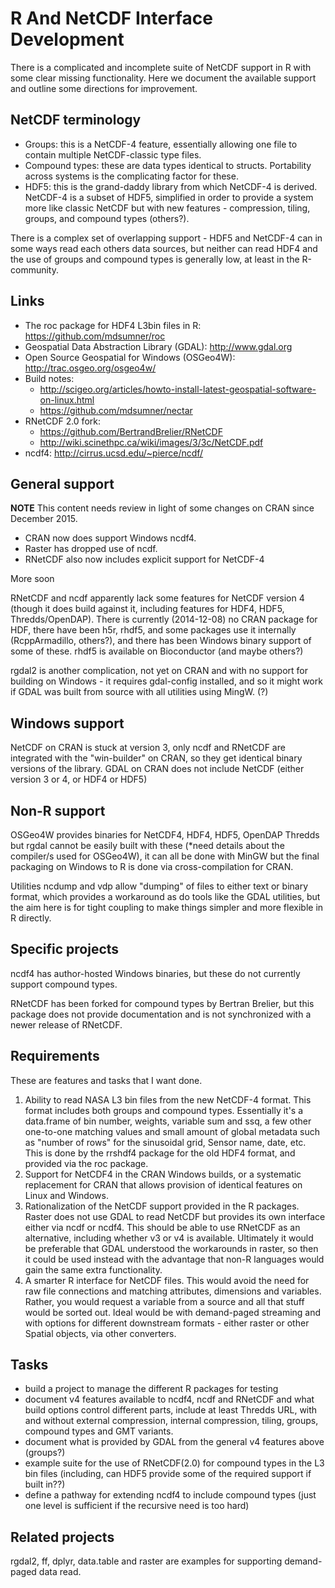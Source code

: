 # R And NetCDF Interface Development

There is a complicated and incomplete suite of NetCDF support in R with some clear missing functionality. Here we document the available support and outline some directions for improvement. 

## NetCDF terminology

* Groups: this is a NetCDF-4 feature, essentially allowing one file to contain multiple NetCDF-classic type files. 
* Compound types:  these are data types identical to structs. Portability across systems is the complicating factor for these. 
* HDF5:  this is the grand-daddy library from which NetCDF-4 is derived. NetCDF-4 is a subset of HDF5, simplified in order to provide a system more like classic NetCDF but with new features - compression, tiling, groups, and compound types (others?). 

There is a complex set of overlapping support - HDF5 and NetCDF-4 can in some ways read each others data sources, but neither can read HDF4 and the use of groups and compound types is generally low, at least in the R-community. 


## Links

* The roc package for HDF4 L3bin files in R: https://github.com/mdsumner/roc
* Geospatial Data Abstraction Library (GDAL): http://www.gdal.org
* Open Source Geospatial for Windows (OSGeo4W): http://trac.osgeo.org/osgeo4w/
* Build notes: 
  + http://scigeo.org/articles/howto-install-latest-geospatial-software-on-linux.html 
  + https://github.com/mdsumner/nectar
* RNetCDF 2.0 fork: 
  + https://github.com/BertrandBrelier/RNetCDF 
  + http://wiki.scinethpc.ca/wiki/images/3/3c/NetCDF.pdf
* ncdf4: http://cirrus.ucsd.edu/~pierce/ncdf/


## General support

**NOTE** This content needs review in light of some changes on CRAN since December 2015. 

* CRAN now does support Windows ncdf4. 
* Raster has dropped use of ncdf. 
* RNetCDF also now includes explicit support for NetCDF-4

More soon 


RNetCDF and ncdf apparently lack some features for NetCDF version 4 (though it does build against it, including features for HDF4, HDF5, Thredds/OpenDAP). 
There is currently (2014-12-08) no CRAN package for HDF, there have been h5r, rhdf5, and some packages use it internally (RcppArmadillo, others?), and there has been Windows binary support of some of these. rhdf5 is available on Bioconductor (and maybe others?)

rgdal2 is another complication, not yet on CRAN and with no support for building on Windows - it requires gdal-config installed, and so it might work if GDAL was built from source with all utilities using MingW. (?)

## Windows support 

NetCDF on CRAN is stuck at version 3, only ncdf and RNetCDF are integrated with the "win-builder" on CRAN, so they get identical binary versions of the library. GDAL on CRAN does not include NetCDF (either version 3 or 4, or HDF4 or HDF5)

## Non-R support

OSGeo4W provides binaries for NetCDF4, HDF4, HDF5, OpenDAP Thredds but rgdal cannot be easily built with these (*need details about the compiler/s used for OSGeo4W), it can all be done with MinGW but the final packaging on Windows to R is done via cross-compilation for CRAN. 

Utilities ncdump and vdp allow "dumping" of files to either text or binary format, which provides a workaround as do tools like the GDAL utilities, but the aim here is for tight coupling to make things simpler and more flexible in R directly. 

## Specific projects

ncdf4 has author-hosted Windows binaries, but these do not currently support compound types. 

RNetCDF has been forked for compound types by Bertran Brelier, but this package does not provide documentation and is not synchronized with a newer release of RNetCDF. 

## Requirements 

These are features and tasks that I want done. 

1. Ability to read NASA L3 bin files from the new NetCDF-4 format. This format includes both groups and compound types. Essentially it's a data.frame of bin number, weights, variable sum and ssq, a few other one-to-one matching values and small amount of global metadata such as "number of rows" for the sinusoidal grid, Sensor name, date, etc. This is done by the rrshdf4 package for the old HDF4 format, and provided via the roc package. 
2. Support for NetCDF4 in the CRAN Windows builds, or a systematic replacement for CRAN that allows provision of identical features on Linux and Windows. 
3. Rationalization of the NetCDF support provided in the R packages. Raster does not use GDAL to read NetCDF but provides its own interface either via ncdf or ncdf4. This should be able to use RNetCDF as an alternative, including whether v3 or v4 is available. Ultimately it would be preferable that GDAL understood the workarounds in raster, so then it could be used instead with the advantage that non-R languages would gain the same extra functionality. 
4. A smarter R interface for NetCDF files. This would avoid the need for raw file connections and matching attributes, dimensions and variables. Rather, you would request a variable from a source and all that stuff would be sorted out. Ideal would be with demand-paged streaming and with options for different downstream formats - either raster or other Spatial objects, via other converters. 

## Tasks

- build a project to manage the different R packages for testing 
- document v4 features available to ncdf4, ncdf and RNetCDF and what build options control different parts, include at least Thredds URL, with and without external compression, internal compression, tiling, groups, compound types and GMT variants. 
- document what is provided by GDAL from the general v4 features above (groups?)
- example suite for the use of RNetCDF(2.0) for compound types in the L3 bin files (including, can HDF5 provide some of the required support if built in??)
- define a pathway for extending ncdf4 to include compound types (just one level is sufficient if the recursive need is too hard)



## Related projects

rgdal2, ff, dplyr, data.table and raster are examples for supporting demand-paged data read. 


